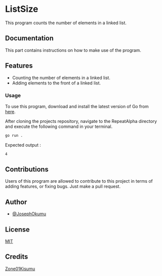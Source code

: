 
# ListSize

This program counts the number of elements in a linked list.

## Documentation

This part contains instructions on how to make use of the program.

## Features

- Counting the number of elements in a linked list.
- Adding elements to the front of a linked list.

### Usage

To use this program, download and install the latest version of Go from [here](https://go.dev/doc/install).

After cloning the projects repository, navigate to the RepeatAlpha directory and execute the following command in your terminal.
```bash
go run . 

```

Expected output :
```bash
4
```

## Contributions
Users of this program are allowed to contribute to this project in terms of adding features, or fixing bugs. Just make a pull request.

## Author

- [@JosephOkumu](https://github.com/JosephOkumu)


## License

[MIT](https://choosealicense.com/licenses/mit/)


## Credits

[Zone01Kisumu](https://zone01kisumu.ke)